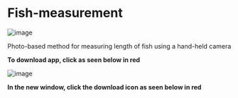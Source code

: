 # Fish-measurement
![image](https://github.com/torejo66/Fish-measurement/assets/128371032/e1b3b082-8239-4817-b3b7-296874887290)

Photo-based method for measuring length of fish using a hand-held camera

**To download app, click as seen below in red**


![image](https://github.com/torejo66/Fish-measurement/assets/128371032/52b11bde-5034-41cb-ae72-31c226376b53)

**In the new window, click the download icon as seen below in red**


